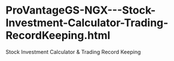 # ProVantageGS-NGX---Stock-Investment-Calculator-Trading-RecordKeeping.html
Stock Investment Calculator &amp; Trading Record Keeping
